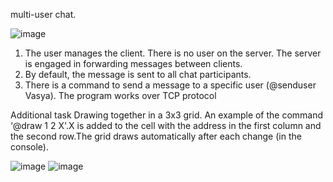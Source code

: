 multi-user chat. 

![image](https://github.com/user-attachments/assets/ca70ad5d-21a7-4ae0-9332-f2c82f22e7bf)


1. The user manages the client. There is no user on the server. The server is engaged in forwarding messages between clients.
2. By default, the message is sent to all chat participants.
3. There is a command to send a message to a specific user (@senduser Vasya).
The program works over TCP protocol

Additional task
Drawing together in a 3x3 grid. An example of the command ‘@draw 1 2 X'.X is added to the cell with the address in the first column and the second row.The grid draws automatically after each change (in the console).

![image](https://github.com/user-attachments/assets/66b62668-cf3a-4c75-8fe0-79b73b595364)
![image](https://github.com/user-attachments/assets/9529a7c9-df08-4f4d-bc71-55fbd1b698b9)
